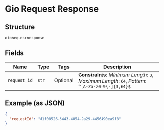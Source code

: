 
# Gio Request Response

## Structure

`GioRequestResponse`

## Fields

| Name | Type | Tags | Description |
|  --- | --- | --- | --- |
| `request_id` | `str` | Optional | **Constraints**: *Minimum Length*: `3`, *Maximum Length*: `64`, *Pattern*: `^[A-Za-z0-9\-]{3,64}$` |

## Example (as JSON)

```json
{
  "requestId": "d1f08526-5443-4054-9a29-4456490ea9f8"
}
```

